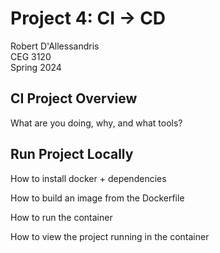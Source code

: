 # Project 4: CI -> CD  
Robert D'Allessandris  
CEG 3120  
Spring 2024  

## CI Project Overview 
  
What are you doing, why, and what tools?  

## Run Project Locally  
  
How to install docker + dependencies  
  
How to build an image from the Dockerfile  
  
How to run the container  
  
How to view the project running in the container
